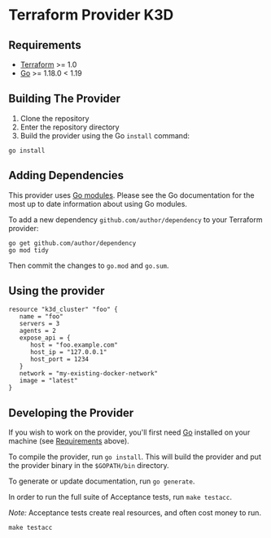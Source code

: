 # Terraform Provider K3D

## Requirements

- [Terraform](https://www.terraform.io/downloads.html) >= 1.0
- [Go](https://golang.org/doc/install) >= 1.18.0 < 1.19

## Building The Provider

1. Clone the repository
1. Enter the repository directory
1. Build the provider using the Go `install` command:

```shell
go install
```

## Adding Dependencies

This provider uses [Go modules](https://github.com/golang/go/wiki/Modules).
Please see the Go documentation for the most up to date information about using Go modules.

To add a new dependency `github.com/author/dependency` to your Terraform provider:

```shell
go get github.com/author/dependency
go mod tidy
```

Then commit the changes to `go.mod` and `go.sum`.

## Using the provider

```
resource "k3d_cluster" "foo" {
   name = "foo"
   servers = 3
   agents = 2
   expose_api = {
      host = "foo.example.com"
      host_ip = "127.0.0.1"
      host_port = 1234
   }
   network = "my-existing-docker-network"
   image = "latest"
}
```

## Developing the Provider

If you wish to work on the provider, you'll first need [Go](http://www.golang.org) installed on your machine (see [Requirements](#requirements) above).

To compile the provider, run `go install`. This will build the provider and put the provider binary in the `$GOPATH/bin` directory.

To generate or update documentation, run `go generate`.

In order to run the full suite of Acceptance tests, run `make testacc`.

*Note:* Acceptance tests create real resources, and often cost money to run.

```shell
make testacc
```

